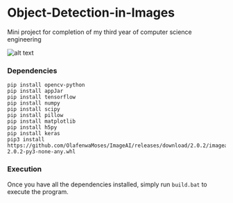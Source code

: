 # Object-Detection-in-Images
Mini project for completion of my third year of computer science engineering

![alt text](https://github.com/ShantanuBalse/Object-Detection-in-Images/blob/master/Screenshots/Capture.PNG)


### Dependencies

```
pip install opencv-python
pip install appJar
pip install tensorflow
pip install numpy
pip install scipy
pip install pillow
pip install matplotlib
pip install h5py
pip install keras
pip3 install https://github.com/OlafenwaMoses/ImageAI/releases/download/2.0.2/imageai-2.0.2-py3-none-any.whl
```

### Execution

Once you have all the dependencies installed, simply run ```build.bat``` to execute the program.
